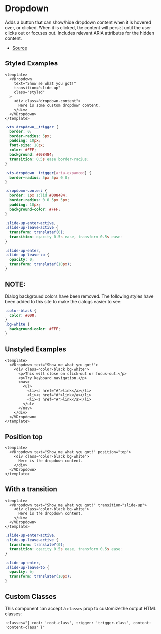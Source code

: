 # Dropdown

Adds a button that can show/hide dropdown content when it is hovered over, or clicked. When it is clicked, the content will persist until the user clicks out or focuses out. Includes relevant ARIA attributes for the hidden content.

- [Source](https://github.com/AustinGil/vuetensils/blob/master/src/components/VDropdown/VDropdown.vue)

## Styled Examples

```vue live
<template>
  <VDropdown
    text="Show me what you got!"
    transition="slide-up"
    class="styled"
  >
    <div class="dropdown-content">
      Here is some custom dropdown content.
    </div>
  </VDropdown>
</template>
```

```css
.vts-dropdown__trigger {
  border: 0;
  border-radius: 5px;
  padding: 10px;
  font-size: 18px;
  color: #FFF;
  background: #008484;
  transition: 0.5s ease border-radius;
}

.vts-dropdown__trigger[aria-expanded] {
  border-radius: 5px 5px 0 0;
}

.dropdown-content {
  border: 1px solid #008484;
  border-radius: 0 0 5px 5px;
  padding: 10px;
  background-color: #FFF;
}

.slide-up-enter-active,
.slide-up-leave-active {
  transform: translateY(0);
  transition: opacity 0.5s ease, transform 0.5s ease;
}

.slide-up-enter,
.slide-up-leave-to {
  opacity: 0;
  transform: translateY(10px);
}
```

## NOTE:

Dialog background colors have been removed. The following styles have been added to this site to make the dialogs easier to see:

```css
.color-black {
  color: #000;
}
.bg-white {
  background-color: #FFF;
}
```

## Unstyled Examples

```vue live
<template>
  <VDropdown text="Show me what you got!">
    <div class="color-black bg-white">
      <p>This will close on click-out or focus-out.</p>
      <p>Try keyboard navigation.</p>
      <nav>
        <ul>
          <li><a href="#">link</a></li>
          <li><a href="#">link</a></li>
          <li><a href="#">link</a></li>
        </ul>
      </nav>
    </div>
  </VDropdown>
</template>
```

## Position top

```vue live
<template>
  <VDropdown text="Show me what you got!" position="top">
    <div class="color-black bg-white">
      Here is the dropdown content.
    </div>
  </VDropdown>
</template>
```

## With a transition

```vue live
<template>
  <VDropdown text="Show me what you got!" transition="slide-up">
    <div class="color-black bg-white">
      Here is the dropdown content.
    </div>
  </VDropdown>
</template>
```

```css
.slide-up-enter-active,
.slide-up-leave-active {
  transform: translateY(0);
  transition: opacity 0.5s ease, transform 0.5s ease;
}

.slide-up-enter,
.slide-up-leave-to {
  opacity: 0;
  transform: translateY(10px);
}
```

## Custom Classes

This component can accept a `classes` prop to customize the output HTML classes:

```
:classes="{ root: 'root-class', trigger: 'trigger-class', content: 'content-class' }"
```
